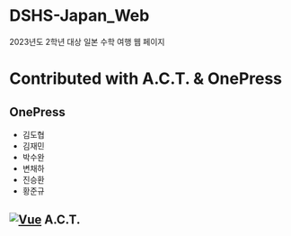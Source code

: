 # DSHS-Japan_Web
2023년도 2학년 대상 일본 수학 여행 웹 페이지

Contributed with A.C.T. & OnePress
======
OnePress
------
- 김도협
- 김재민
- 박수완
- 변채하
- 진승환
- 황준규

[![Vue](https://media.discordapp.net/attachments/1073593593819824229/1108267830752841799/LOGO_WH_A.C.T..png?width=20&height=20)](https://kr.vuejs.org/) A.C.T.
------

